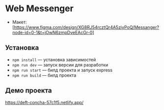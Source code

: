 # Web Messenger

* Макет: [https://www.figma.com/design/XG8RJ54rcztQr4A5ziyPoQ/Messanger?node-id=0-1&t=jOwN6zmpDveEAcGr-0]

## Установка

- `npm install` — установка зависимостей
- `npm run dev` — запуск версии для разработки
- `npm run start` — билд проекта и запуск express
- `npm run build` — билд проекта

## Демо проекта

https://deft-concha-57c1f5.netlify.app/


